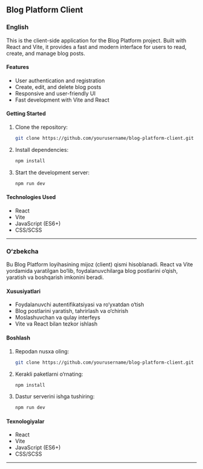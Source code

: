 ## Blog Platform Client

### English

This is the client-side application for the Blog Platform project. Built with React and Vite, it provides a fast and modern interface for users to read, create, and manage blog posts.

#### Features

- User authentication and registration
- Create, edit, and delete blog posts
- Responsive and user-friendly UI
- Fast development with Vite and React

#### Getting Started

1. Clone the repository:
   ```bash
   git clone https://github.com/yourusername/blog-platform-client.git
   ```
2. Install dependencies:
   ```bash
   npm install
   ```
3. Start the development server:
   ```bash
   npm run dev
   ```

#### Technologies Used

- React
- Vite
- JavaScript (ES6+)
- CSS/SCSS

---

### O‘zbekcha

Bu Blog Platform loyihasining mijoz (client) qismi hisoblanadi. React va Vite yordamida yaratilgan bo‘lib, foydalanuvchilarga blog postlarini o‘qish, yaratish va boshqarish imkonini beradi.

#### Xususiyatlari

- Foydalanuvchi autentifikatsiyasi va ro‘yxatdan o‘tish
- Blog postlarini yaratish, tahrirlash va o‘chirish
- Moslashuvchan va qulay interfeys
- Vite va React bilan tezkor ishlash

#### Boshlash

1. Repodan nusxa oling:
   ```bash
   git clone https://github.com/yourusername/blog-platform-client.git
   ```
2. Kerakli paketlarni o‘rnating:
   ```bash
   npm install
   ```
3. Dastur serverini ishga tushiring:
   ```bash
   npm run dev
   ```

#### Texnologiyalar

- React
- Vite
- JavaScript (ES6+)
- CSS/SCSS

---
